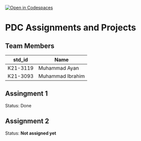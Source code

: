 [![Open in Codespaces](https://classroom.github.com/assets/launch-codespace-7f7980b617ed060a017424585567c406b6ee15c891e84e1186181d67ecf80aa0.svg)](https://classroom.github.com/open-in-codespaces?assignment_repo_id=14274880)
# PDC Assignments and Projects
## Team Members
|std_id|Name|
|--------|-|
|K21-3119|Muhammad Ayan|
|K21-3093|Muhammad Ibrahim|

## Assingment 1 ##
Status: Done

## Assignment 2 ##
Status: **Not assigned yet**
